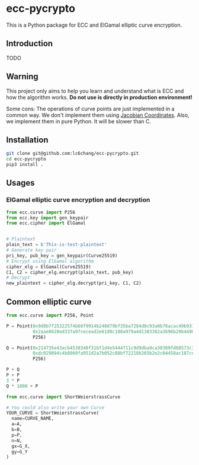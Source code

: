 # ecc-pycrypto
This is a Python package for ECC and ElGamal elliptic curve encryption.

## Introduction

TODO

## Warning

This project only aims to help you learn and understand what is ECC and how the algorithm works. **Do not use is directly in production environment!**

Some cons: The operations of curve points are just implemented in a common way. We don't implement them using [Jacobian Coordinates](https://en.wikibooks.org/wiki/Cryptography/Prime_Curve/Jacobian_Coordinates). Also, we implement them in pure Python. It will be slower than C.

## Installation

```bash
git clone git@github.com:lc6chang/ecc-pycrypto.git
cd ecc-pycrypto
pip3 install .
```

## Usages

### ElGamal elliptic curve encryption and decryption

```python
from ecc.curve import P256
from ecc.key import gen_keypair
from ecc.cipher import ElGamal


# Plaintext
plain_text = b'This-is-test-plaintext'
# Generate key pair
pri_key, pub_key = gen_keypair(Curve25519)
# Encrypt using ElGamal algorithm
cipher_elg = ElGamal(Curve25519)
C1, C2 = cipher_elg.encrypt(plain_text, pub_key)
# Decrypt
new_plaintext = cipher_elg.decrypt(pri_key, C1, C2)
```

## Common elliptic curve

```python
from ecc.curve import P256, Point

P = Point(0x9d8b7f25322574b60f9914b240d79bf35ba7284d0c93a0b76acac49b931cbde6,
          0x2aae8628ed337a97cecead2e61d0c188a979a4d1383382a3696b29b449072069,
          P256)

Q = Point(0x214735e43acb4530348f31bf1d4e5444711c9d9dba9ca30389fd68573c3db138,
          0xdc029894c4b8060fa951d2a7b052c88bf72218b265b2e2c04458ac187cede004,
          P256)

P + Q
P + P
3 * P
Q * 1000 + P
```

```python
from ecc.curve import ShortWeierstrassCurve

# You could also write your own Curve
YOUR_CURVE = ShortWeierstrassCurve(
  name=CURVE_NAME,
  a=A,
  b=B,
  p=P,
  n=N,
  gx=G_X,
  gy=G_Y
)
```

